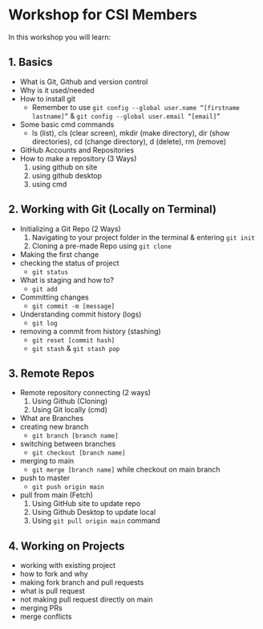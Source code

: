 # Workshop for CSI Members
In this workshop you will learn:

## 1. Basics
- What is Git, Github and version control
- Why is it used/needed
- How to install git  
  - Remember to use `git config --global user.name “[firstname lastname]”` & `git config --global user.email “[email]”`
- Some basic cmd commands  
   - ls (list), cls (clear screen), mkdir (make directory), dir (show directories), cd (change directory), d (delete), rm (remove)
- GitHub Accounts and Repositories
- How to make a repository (3 Ways)  
   1. using github on site
   2. using github desktop
   3. using cmd

## 2. Working with Git (Locally on Terminal)
- Initializing a Git Repo (2 Ways)
    1. Navigating to your project folder in the terminal & entering `git init`
    2. Cloning a pre-made Repo using `git clone`
- Making the first change
- checking the status of project
    - `git status`
- What is staging and how to?  
    - `git add`
- Committing changes  
    - `git commit -m [message]`
- Understanding commit history (logs)
    - `git log`
- removing a commit from history (stashing)
    - `git reset [commit hash]`
    - `git stash` & `git stash pop`

## 3. Remote Repos
- Remote repository connecting (2 ways)
    1. Using Github (Cloning)
    2. Using Git locally (cmd)
- What are Branches
- creating new branch
    - `git branch [branch name]`
- switching between branches
    - `git checkout [branch name]`
- merging to main
    - `git merge [branch name]` while checkout on main branch
- push to master
    - `git push origin main`
- pull from main (Fetch)
    1. Using GitHub site to update repo
    2. Using Github Desktop to update local
    3. Using `git pull origin main` command
 
## 4. Working on Projects
- working with existing project
- how to fork and why
- making fork branch and pull requests
- what is pull request
- not making pull request directly on main
- merging PRs
- merge conflicts

